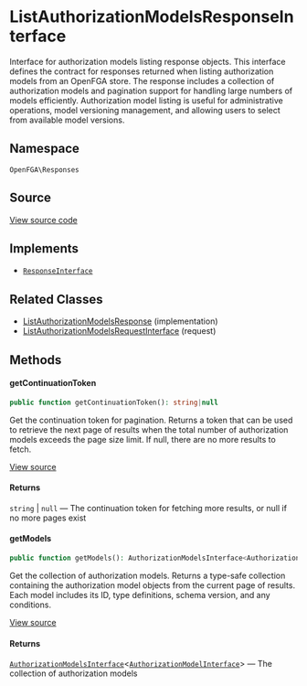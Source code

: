 # ListAuthorizationModelsResponseInterface

Interface for authorization models listing response objects. This interface defines the contract for responses returned when listing authorization models from an OpenFGA store. The response includes a collection of authorization models and pagination support for handling large numbers of models efficiently. Authorization model listing is useful for administrative operations, model versioning management, and allowing users to select from available model versions.

## Namespace

`OpenFGA\Responses`

## Source

[View source code](https://github.com/evansims/openfga-php/blob/main/src/Responses/ListAuthorizationModelsResponseInterface.php)

## Implements

* [`ResponseInterface`](ResponseInterface.md)

## Related Classes

* [ListAuthorizationModelsResponse](Responses/ListAuthorizationModelsResponse.md) (implementation)
* [ListAuthorizationModelsRequestInterface](Requests/ListAuthorizationModelsRequestInterface.md) (request)

## Methods

#### getContinuationToken

```php
public function getContinuationToken(): string|null

```

Get the continuation token for pagination. Returns a token that can be used to retrieve the next page of results when the total number of authorization models exceeds the page size limit. If null, there are no more results to fetch.

[View source](https://github.com/evansims/openfga-php/blob/main/src/Responses/ListAuthorizationModelsResponseInterface.php#L45)

#### Returns

`string` &#124; `null` — The continuation token for fetching more results, or null if no more pages exist

#### getModels

```php
public function getModels(): AuthorizationModelsInterface<AuthorizationModelInterface>

```

Get the collection of authorization models. Returns a type-safe collection containing the authorization model objects from the current page of results. Each model includes its ID, type definitions, schema version, and any conditions.

[View source](https://github.com/evansims/openfga-php/blob/main/src/Responses/ListAuthorizationModelsResponseInterface.php#L56)

#### Returns

[`AuthorizationModelsInterface`](Models/Collections/AuthorizationModelsInterface.md)&lt;[`AuthorizationModelInterface`](Models/AuthorizationModelInterface.md)&gt; — The collection of authorization models

